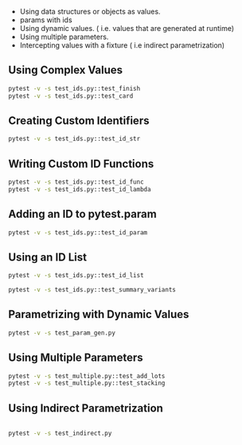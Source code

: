 


- Using data structures or objects as values. 
- params with ids
- Using dynamic values. ( i.e. values that are generated at runtime)
- Using multiple parameters.
- Intercepting values with a fixture  ( i.e indirect parametrization)



Using Complex Values
--------------------

```bash
pytest -v -s test_ids.py::test_finish
pytest -v -s test_ids.py::test_card
```

Creating Custom Identifiers
---------------------------

```bash
pytest -v -s test_ids.py::test_id_str
```

Writing Custom ID Functions
---------------------------

```bash
pytest -v -s test_ids.py::test_id_func
pytest -v -s test_ids.py::test_id_lambda
```

Adding an ID to pytest.param
---------------------------

```bash
pytest -v -s test_ids.py::test_id_param
```

Using an ID List
----------------

```bash
pytest -v -s test_ids.py::test_id_list
```

```bash
pytest -v -s test_ids.py::test_summary_variants
```



Parametrizing with Dynamic Values
---------------------------------

```bash
pytest -v -s test_param_gen.py
```




Using Multiple Parameters
-------------------------

```bash
pytest -v -s test_multiple.py::test_add_lots
pytest -v -s test_multiple.py::test_stacking
```

Using Indirect Parametrization
------------------------------

```bash

pytest -v -s test_indirect.py